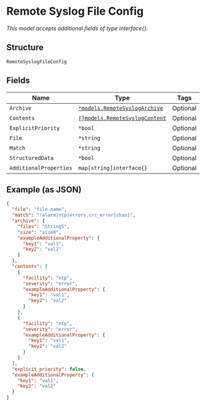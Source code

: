 
# Remote Syslog File Config

*This model accepts additional fields of type interface{}.*

## Structure

`RemoteSyslogFileConfig`

## Fields

| Name | Type | Tags | Description |
|  --- | --- | --- | --- |
| `Archive` | [`*models.RemoteSyslogArchive`](../../doc/models/remote-syslog-archive.md) | Optional | - |
| `Contents` | [`[]models.RemoteSyslogContent`](../../doc/models/remote-syslog-content.md) | Optional | - |
| `ExplicitPriority` | `*bool` | Optional | - |
| `File` | `*string` | Optional | - |
| `Match` | `*string` | Optional | - |
| `StructuredData` | `*bool` | Optional | - |
| `AdditionalProperties` | `map[string]interface{}` | Optional | - |

## Example (as JSON)

```json
{
  "file": "file-name",
  "match": "!alarm|ntp|errors.crc_error[chan]",
  "archive": {
    "files": "String5",
    "size": "size8",
    "exampleAdditionalProperty": {
      "key1": "val1",
      "key2": "val2"
    }
  },
  "contents": [
    {
      "facility": "ntp",
      "severity": "error",
      "exampleAdditionalProperty": {
        "key1": "val1",
        "key2": "val2"
      }
    },
    {
      "facility": "ntp",
      "severity": "error",
      "exampleAdditionalProperty": {
        "key1": "val1",
        "key2": "val2"
      }
    }
  ],
  "explicit_priority": false,
  "exampleAdditionalProperty": {
    "key1": "val1",
    "key2": "val2"
  }
}
```

